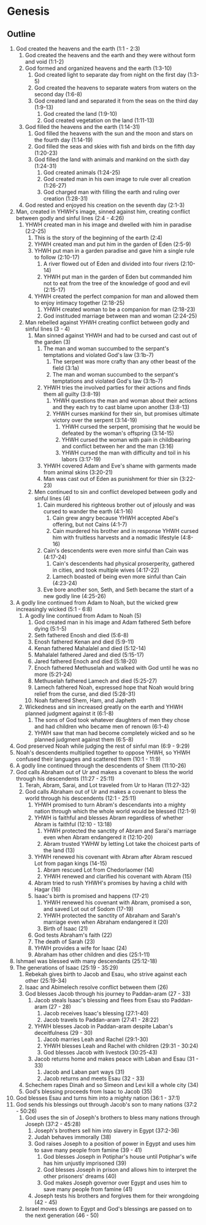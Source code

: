 # Genesis

## Outline
1. God created the heavens and the earth (1:1 - 2:3)
    1. God created the heavens and the earth and they were without form and void (1:1-2)
    2. God formed and organized heavens and the earth (1:3-10)
        1. God created light to separate day from night on the first day (1:3-5)
        2. God created the heavens to separate waters from waters on the second day (1:6-8)
        3. God created land and separated it from the seas on the third day (1:9-13)
            1. God created the land (1:9-10)
            2. God created vegetation on the land (1:11-13)
    3. God filled the heavens and the earth (1:14-31)
        1. God filled the heavens with the sun and the moon and stars on the fourth day (1:14-19)
        2. God filled the seas and skies with fish and birds on the fifth day (1:20-23)
        3. God filled the land with animals and mankind on the sixth day (1:24-31)
            1. God created animals (1:24-25)
            2. God created man in his own image to rule over all creation (1:26-27)
            3. God charged man with filling the earth and ruling over creation (1:28-31)
    4. God rested and enjoyed his creation on the seventh day (2:1-3)
2. Man, created in YHWH's image, sinned against him, creating conflict between godly and sinful lines (2:4 - 4:26)
    1. YHWH created man in his image and dwelled with him in paradise (2:2-25)
        1. This is the story of the beginning of the earth (2:4)
        2. YHWH created man and put him in the garden of Eden (2:5-9)
        3. YHWH put man in a garden paradise and gave him a single rule to follow (2:10-17)
            1. A river flowed out of Eden and divided into four rivers (2:10-14)
            2. YHWH put man in the garden of Eden but commanded him not to eat from the tree of the knowledge of good and evil (2:15-17)
        4. YHWH created the perfect companion for man and allowed them to enjoy intimacy together (2:18-25)
            1. YHWH created woman to be a companion for man (2:18-23)
            2. God instituded marriage between man and woman (2:24-25)
    2. Man rebelled against YHWH creating conflict between godly and sinful lines (3 - 4)
        1. Man sinned against YHWH and had to be cursed and cast out of the garden (3)
            1. The man and woman succumbed to the serpant's temptations and violated God's law (3:1b-7)
                1. The serpent was more crafty than any other beast of the field (3:1a)
                2. The man and woman succumbed to the serpant's temptations and violated God's law (3:1b-7)
            2. YHWH tries the involved parties for their actions and finds them all guilty (3:8-19)
                1. YHWH questions the man and woman about their actions and they each try to cast blame upon another (3:8-13)
                2. YHWH curses mankind for their sin, but promises ultimate victory over the serpent (3:14-19)
                    1. YHWH cursed the serpent, promising that he would be defeated by the woman's offspring (3:14-15)
                    2. YHWH cursed the woman with pain in childbearing and conflict between her and the man (3:16)
                    3. YHWH cursed the man with difficulty and toil in his labors (3:17-19)
            7. YHWH covered Adam and Eve's shame with garments made from animal skins (3:20-21)
            8. Man was cast out of Eden as punishment for thier sin (3:22-23)
        2. Men continued to sin and conflict developed between godly and sinful lines (4)
            1. Cain murdered his righteous brother out of jelously and was cursed to wander the earth (4:1-16)
                1. Cain grew angry because YHWH accepted Abel's offering, but not Cains (4:1-7)
                2. Cain murdered his brother and in response YHWH cursed him with fruitless harvests and a nomadic lifestyle (4:8-16)
            2. Cain's descendents were even more sinful than Cain was (4:17-24)
                1. Cain's descendents had physical proserperity, gathered in cities, and took multiple wives (4:17-22)
                2. Lamech boasted of being even more sinful than Cain (4:23-24)
            5. Eve bore another son, Seth, and Seth became the start of a new godly line (4:25-26)
3. A godly line continued from Adam to Noah, but the wicked grew increasingly wicked (5:1 - 6:8)
    1. A godly line continued from Adam to Noah (5)
        1. God created man in his image and Adam fathered Seth before dying (5:1-5)
        2. Seth fathered Enosh and died (5:6-8)
        3. Enosh fathered Kenan and died (5:9-11)
        4. Kenan fathered Mahalalel and died (5:12-14)
        5. Mahalalel fathered Jared and died (5:15-17)
        6. Jared fathered Enoch and died (5:18-20)
        7. Enoch fathered Methuselah and walked with God until he was no more (5:21-24)
        8. Methuselah fathered Lamech and died (5:25-27)
        9. Lamech fathered Noah, expressed hope that Noah would bring relief from the curse, and died (5:28-31)
        10. Noah fathered Shem, Ham, and Japheth
    2. Wickedness and sin increased greatly on the earth and YHWH planned judgment against it (6:1-8)
        1. The sons of God took whatever daughters of men they chose and had children who became men of renown (6:1-4)
        2. YHWH saw that man had become completely wicked and so he planned judgment against them (6:5-8)
4. God preserved Noah while judging the rest of sinful man (6:9 - 9:29)
5. Noah's descendents multiplied together to oppose YHWH, so YHWH confused their languages and scattered them (10:1 - 11:9)
6. A godly line continued through the descendents of Shem (11:10-26)
7. God calls Abraham out of Ur and makes a covenant to bless the world through his descendents (11:27 - 25:11)
    1. Terah, Abram, Sarai, and Lot traveled from Ur to Haran (11:27-32)
    2. God calls Abraham out of Ur and makes a covenant to bless the world through his descendents (12:1 - 25:11)
        1. YHWH promised to turn Abram's descendants into a mighty nation through which the whole world would be blessed (12:1-9)
        2. YHWH is faithful and blesses Abram regardless of whether Abram is faithful (12:10 - 13:18)
            1. YHWH protected the sanctity of Abram and Sarai's marriage even when Abram endangered it (12:10-20)
            2. Abram trusted YWHW by letting Lot take the choicest parts of the land (13)
        3. YHWH renewed his covenant with Abram after Abram rescued Lot from pagan kings (14-15)
            1. Abram rescued Lot from Chedorlaomer (14)
            2. YHWH renewed and clarified his covenant with Abram (15)
        4. Abram tried to rush YHWH's promises by having a child with Hagar (16)
        5. Isaac's birth is promised and happens (17-21)
            1. YHWH renewed his covenant with Abram, promised a son, and saved Lot out of Sodom (17-19)
            2. YHWH protected the sanctity of Abraham and Sarah's marriage even when Abraham endangered it (20)
            3. Birth of Isaac (21)
        6. God tests Abraham's faith (22)
        7. The death of Sarah (23)
        8. YHWH provides a wife for Isaac (24)
        9. Abraham has other children and dies (25:1-11)
8. Ishmael was blessed with many descendants (25:12-18)
9. The generations of Isaac (25:19 - 35:29)
    1. Rebekah gives birth to Jacob and Esau, who strive against each other (25:19-34)
    2. Isaac and Abimelech resolve conflict between them (26)
    3. God blesses Jacob through his journey to Paddan-aram (27 - 33)
        1. Jacob steals Isaac's blessing and flees from Esau sto Paddan-aram (27 - 28)
            1. Jacob receives Isaac's blessing (27:1-40)
            2. Jacob travels to Paddan-aram (27:41 - 28:22)
        2. YHWH blesses Jacob in Paddan-aram despite Laban's deceitfulness (29 - 30)
            1. Jacob marries Leah and Rachel (29:1-30)
            2. YHWH blesses Leah and Rachel with children (29:31 - 30:24)
            3. God blesses Jacob with livestock (30:25-43)
        3. Jacob returns home and makes peace with Laban and Esau (31 - 33)
            1. Jacob and Laban part ways (31)
            2. Jacob returns and meets Esau (32 - 33)
    4. Schechem rapes Dinah and so Simeon and Levi kill a whole city (34)
    5. God's blessing proceeds from Isaac to Jacob (35)
10. God blesses Esau and turns him into a mighty nation (36:1 - 37:1)
11. God sends his blessings out through Jacob's son to many nations (37:2 - 50:26)
    1. God uses the sin of Joseph's brothers to bless many nations through Joseph (37:2 - 45:28)
        1. Joseph's brothers sell him into slavery in Egypt (37:2-36)
        2. Judah behaves immorally (38)
        3. God raises Joseph to a position of power in Egypt and uses him to save many people from famine (39 - 41)
            1. God blesses Joseph in Potiphar's house until Potiphar's wife has him unjustly imprisoned (39)
            2. God blesses Joseph in prison and allows him to interpret the other prisoners' dreams (40)
            3. God makes Joseph governor over Egypt and uses him to save many people from famine (41)
        4. Joseph tests his brothers and forgives them for their wrongdoing (42 - 45)
    2. Israel moves down to Egypt and God's blessings are passed on to the next generation (46 - 50)

